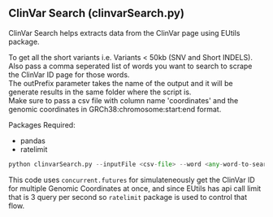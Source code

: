 ## ClinVar Search (clinvarSearch.py)
ClinVar Search helps extracts data from the ClinVar page using EUtils package.

To get all the short variants i.e. Variants < 50kb (SNV and Short INDELS).<br> 
Also pass a comma seperated list of words you want to search to scrape the ClinVar ID page for those words.<br> 
The outPrefix parameter takes the name of the output and it will be generate results in the same folder where the script is.<br> 
Make sure to pass a csv file with column name 'coordinates' and the genomic coordinates in GRCh38:chromosome:start:end format.<br> 

Packages Required:
* pandas
* ratelimit

```python
python clinvarSearch.py --inputFile <csv-file> --word <any-word-to-search> --outPrefix <prefix-for-output>
```

This code uses `concurrent.futures` for simulateneously get the ClinVar ID for multiple Genomic Coordinates at once, and since EUtils has api call limit that is 3 query per second so `ratelimit` package is used to control that flow.
